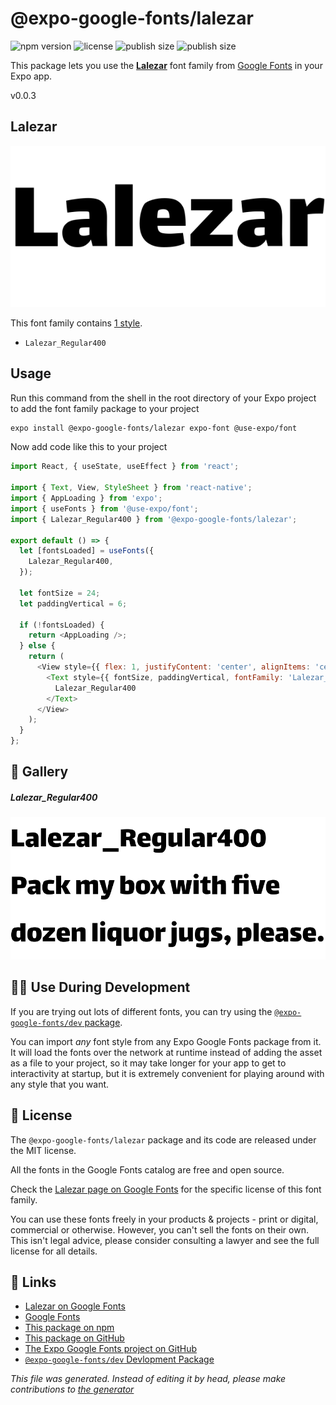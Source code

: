 # @expo-google-fonts/lalezar

![npm version](https://flat.badgen.net/npm/v/@expo-google-fonts/lalezar)
![license](https://flat.badgen.net/github/license/expo/google-fonts)
![publish size](https://flat.badgen.net/packagephobia/install/@expo-google-fonts/lalezar)
![publish size](https://flat.badgen.net/packagephobia/publish/@expo-google-fonts/lalezar)

This package lets you use the [**Lalezar**](https://fonts.google.com/specimen/Lalezar) font family from [Google Fonts](https://fonts.google.com/) in your Expo app.

v0.0.3

## Lalezar

![Lalezar](./font-family.png)

This font family contains [1 style](#gallery).

- `Lalezar_Regular400`

## Usage

Run this command from the shell in the root directory of your Expo project to add the font family package to your project
```sh
expo install @expo-google-fonts/lalezar expo-font @use-expo/font
```

Now add code like this to your project
```js
import React, { useState, useEffect } from 'react';

import { Text, View, StyleSheet } from 'react-native';
import { AppLoading } from 'expo';
import { useFonts } from '@use-expo/font';
import { Lalezar_Regular400 } from '@expo-google-fonts/lalezar';

export default () => {
  let [fontsLoaded] = useFonts({
    Lalezar_Regular400,
  });

  let fontSize = 24;
  let paddingVertical = 6;

  if (!fontsLoaded) {
    return <AppLoading />;
  } else {
    return (
      <View style={{ flex: 1, justifyContent: 'center', alignItems: 'center' }}>
        <Text style={{ fontSize, paddingVertical, fontFamily: 'Lalezar_Regular400' }}>
          Lalezar_Regular400
        </Text>
      </View>
    );
  }
};

```

## 🔡 Gallery

##### Lalezar_Regular400
![Lalezar_Regular400](./4fb2ddb0068e2bc905effaccf71a86ff357486d6a30804cd2e1a8109d0f165fc.ttf.png)


## 👩‍💻 Use During Development

If you are trying out lots of different fonts, you can try using the [`@expo-google-fonts/dev` package](https://github.com/expo/google-fonts/tree/master/font-packages/dev#readme).

You can import *any* font style from any Expo Google Fonts package from it. It will load the fonts
over the network at runtime instead of adding the asset as a file to your project, so it may take longer
for your app to get to interactivity at startup, but it is extremely convenient
for playing around with any style that you want.

## 📖 License

The `@expo-google-fonts/lalezar` package and its code are released under the MIT license.

All the fonts in the Google Fonts catalog are free and open source.

Check the [Lalezar page on Google Fonts](https://fonts.google.com/specimen/Lalezar) for the specific license of this font family.

You can use these fonts freely in your products & projects - print or digital, commercial or otherwise. However, you can't sell the fonts on their own. This isn't legal advice, please consider consulting a lawyer and see the full license for all details.

## 🔗 Links

- [Lalezar on Google Fonts](https://fonts.google.com/specimen/Lalezar)
- [Google Fonts](https://fonts.google.com/)
- [This package on npm](https://www.npmjs.com/package/@expo-google-fonts/lalezar)
- [This package on GitHub](https://github.com/expo/google-fonts/tree/master/font-packages/lalezar)
- [The Expo Google Fonts project on GitHub](https://github.com/expo/google-fonts)
- [`@expo-google-fonts/dev` Devlopment Package](https://github.com/expo/google-fonts/tree/master/font-packages/dev)


*This file was generated. Instead of editing it by head, please make contributions to [the generator](https://github.com/expo/google-fonts/tree/master/packages/generator)*
